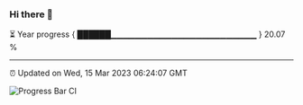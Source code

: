 ### Hi there 👋

⏳ Year progress { ██████▁▁▁▁▁▁▁▁▁▁▁▁▁▁▁▁▁▁▁▁▁▁▁▁ } 20.07 %

---

⏰ Updated on Wed, 15 Mar 2023 06:24:07 GMT

![Progress Bar CI](https://github.com/ZhaoGui/ZhaoGui/workflows/Progress%20Bar%20CI/badge.svg)
